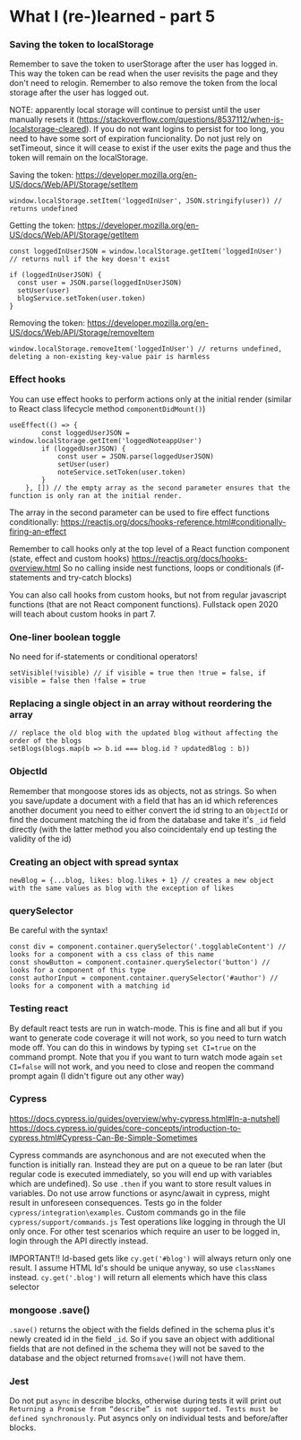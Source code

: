 # What I (re-)learned - part 5
### Saving the token to localStorage
Remember to save the token to userStorage after the user has logged in. This way the token can be read when the user revisits the page and they don't need to relogin. Remember to also remove the token from the local storage after the user has logged out. 

NOTE: apparently local storage will continue to persist until the user manually resets it (https://stackoverflow.com/questions/8537112/when-is-localstorage-cleared). If you do not want logins to persist for too long, you need to have some sort of expiration funcionality. Do not just rely on setTimeout, since it will cease to exist if the user exits the page and thus the token will remain on the localStorage.

Saving the token: https://developer.mozilla.org/en-US/docs/Web/API/Storage/setItem
```
window.localStorage.setItem('loggedInUser', JSON.stringify(user)) // returns undefined
```

Getting the token: https://developer.mozilla.org/en-US/docs/Web/API/Storage/getItem
```
const loggedInUserJSON = window.localStorage.getItem('loggedInUser') // returns null if the key doesn't exist

if (loggedInUserJSON) {
  const user = JSON.parse(loggedInUserJSON)
  setUser(user)
  blogService.setToken(user.token)
}
```

Removing the token: https://developer.mozilla.org/en-US/docs/Web/API/Storage/removeItem
```
window.localStorage.removeItem('loggedInUser') // returns undefined, deleting a non-existing key-value pair is harmless
```

### Effect hooks
You can use effect hooks to perform actions only at the initial render (similar to React class lifecycle method ```componentDidMount()```)
```
useEffect(() => {    
		const loggedUserJSON = window.localStorage.getItem('loggedNoteappUser')    
		if (loggedUserJSON) {      
			const user = JSON.parse(loggedUserJSON)      
			setUser(user)      
			noteService.setToken(user.token)    
		}  
	}, []) // the empty array as the second parameter ensures that the function is only ran at the initial render.
```

The array in the second parameter can be used to fire effect functions conditionally: https://reactjs.org/docs/hooks-reference.html#conditionally-firing-an-effect

Remember to call hooks only at the top level of a React function component (state, effect and custom hooks) https://reactjs.org/docs/hooks-overview.html
So no calling inside nest functions, loops or conditionals (if-statements and try-catch blocks)

You can also call hooks from custom hooks, but not from regular javascript functions (that are not React component functions). Fullstack open 2020 will teach about custom hooks in part 7.

### One-liner boolean toggle
No need for if-statements or conditional operators!
```
setVisible(!visible) // if visible = true then !true = false, if visible = false then !false = true
```

### Replacing a single object in an array without reordering the array 
```
// replace the old blog with the updated blog without affecting the order of the blogs
setBlogs(blogs.map(b => b.id === blog.id ? updatedBlog : b)) 
```

### ObjectId
Remember that mongoose stores ids as objects, not as strings. So when you save/update a document with a field that has an id which references another document you need to either convert the id string to an ```ObjectId``` or find the document matching the id from the database and take it's ```_id``` field directly (with the latter method you also coincidentaly end up testing the validity of the id)

### Creating an object with spread syntax
```
newBlog = {...blog, likes: blog.likes + 1} // creates a new object with the same values as blog with the exception of likes 
```

### querySelector
Be careful with the syntax!
```
const div = component.container.querySelector('.togglableContent') // looks for a component with a css class of this name
const showButton = component.container.querySelector('button') // looks for a component of this type
const authorInput = component.container.querySelector('#author') // looks for a component with a matching id
```

### Testing react
By default react tests are run in watch-mode. This is fine and all but if you want to generate code coverage it will not work, so you need to turn watch mode off. You can do this in windows by typing ```set CI=true``` on the command prompt. Note that you if you want to turn watch mode again ```set CI=false``` will not work, and you need to close and reopen the command prompt again (I didn't figure out any other way)


### Cypress
https://docs.cypress.io/guides/overview/why-cypress.html#In-a-nutshell
https://docs.cypress.io/guides/core-concepts/introduction-to-cypress.html#Cypress-Can-Be-Simple-Sometimes

Cypress commands are asynchonous and are not executed when the function is initially ran. Instead they are put on a queue to be ran later (but regular code is executed immediately, so you will end up with variables which are undefined). So use ```.then``` if you want to store result values in variables.
Do not use arrow functions or async/await in cypress, might result in unforeseen consequences.
Tests go in the folder ```cypress/integration\examples```.
Custom commands go in the file ```cypress/support/commands.js```
Test operations like logging in through the UI only once. For other test scenarios which require an user to be logged in, login through the API directly instead.

IMPORTANT!! Id-based gets like ```cy.get('#blog')``` will always return only one result. I assume HTML Id's should be unique anyway, so use ```classNames``` instead. ```cy.get('.blog')``` will return all elements which have this class selector

### mongoose .save()
```.save()``` returns the object with the fields defined in the schema plus it's newly created id in the field ```_id```. So if you save an object with additional fields that are not defined in the schema they will not be saved to the database and the object returned from```save()```will not have them.

### Jest
Do not put ```async``` in describe blocks, otherwise during tests it will print out ```Returning a Promise from “describe” is not supported. Tests must be defined synchronously```. Put asyncs only on individual tests and before/after blocks.